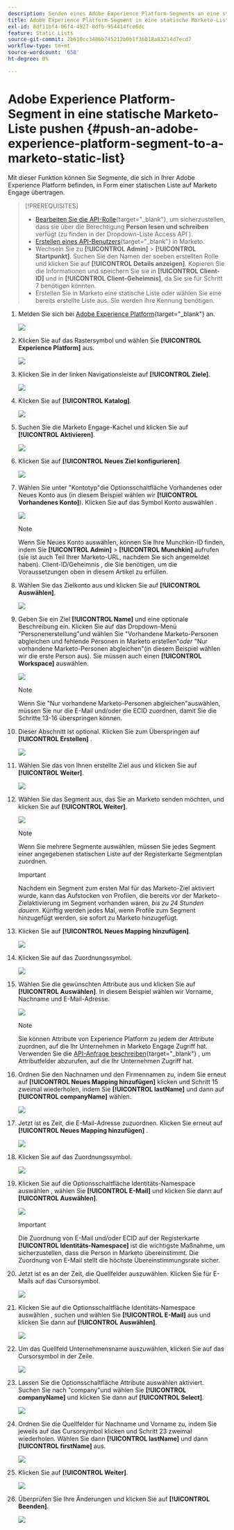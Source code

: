```yaml
---
description: Senden eines Adobe Experience Platform-Segments an eine statische Marketo-Liste - Marketo-Dokumente - Produktdokumentation
title: Adobe Experience Platform-Segment in eine statische Marketo-Liste pushen
exl-id: 8df11bf4-06f4-4927-8dfb-954414fce6dc
feature: Static Lists
source-git-commit: 2b610cc3486b745212b0b1f36018a83214d7ecd7
workflow-type: tm+mt
source-wordcount: '658'
ht-degree: 0%

---
```


# Adobe Experience Platform-Segment in eine statische Marketo-Liste pushen {#push-an-adobe-experience-platform-segment-to-a-marketo-static-list}

Mit dieser Funktion können Sie Segmente, die sich in Ihrer Adobe Experience Platform befinden, in Form einer statischen Liste auf Marketo Engage übertragen.

>[!PREREQUISITES]
>
>* [Bearbeiten Sie die API-Rolle](/help/marketo/product-docs/administration/users-and-roles/create-delete-edit-and-change-a-user-role.md#edit-an-existing-role){target="_blank"}, um sicherzustellen, dass sie über die Berechtigung **Person lesen und schreiben** verfügt (zu finden in der Dropdown-Liste Access API ).
>* [Erstellen eines API-Benutzers](/help/marketo/product-docs/administration/users-and-roles/create-an-api-only-user.md){target="_blank"} in Marketo.
>* Wechseln Sie zu **[!UICONTROL Admin]** > **[!UICONTROL Startpunkt]**. Suchen Sie den Namen der soeben erstellten Rolle und klicken Sie auf **[!UICONTROL Details anzeigen]**. Kopieren Sie die Informationen und speichern Sie sie in **[!UICONTROL Client-ID]** und in **[!UICONTROL Client-Geheimnis]**, da Sie sie für Schritt 7 benötigen könnten.
>* Erstellen Sie in Marketo eine statische Liste oder wählen Sie eine bereits erstellte Liste aus. Sie werden ihre Kennung benötigen.

1. Melden Sie sich bei [Adobe Experience Platform](https://experience.adobe.com/){target="_blank"} an.

   ![](assets/push-an-adobe-experience-platform-segment-1.png)

1. Klicken Sie auf das Rastersymbol und wählen Sie **[!UICONTROL Experience Platform]** aus.

   ![](assets/push-an-adobe-experience-platform-segment-2.png)

1. Klicken Sie in der linken Navigationsleiste auf **[!UICONTROL Ziele]**.

   ![](assets/push-an-adobe-experience-platform-segment-3.png)

1. Klicken Sie auf **[!UICONTROL Katalog]**.

   ![](assets/push-an-adobe-experience-platform-segment-4.png)

1. Suchen Sie die Marketo Engage-Kachel und klicken Sie auf **[!UICONTROL Aktivieren]**.

   ![](assets/push-an-adobe-experience-platform-segment-5.png)

1. Klicken Sie auf **[!UICONTROL Neues Ziel konfigurieren]**.

   ![](assets/push-an-adobe-experience-platform-segment-6.png)


1. Wählen Sie unter &quot;Kontotyp&quot;die Optionsschaltfläche Vorhandenes oder Neues Konto aus (in diesem Beispiel wählen wir **[!UICONTROL Vorhandenes Konto]**). Klicken Sie auf das Symbol Konto auswählen .

   ![](assets/push-an-adobe-experience-platform-segment-7.png)

   >[!NOTE]
   >
   >Wenn Sie Neues Konto auswählen, können Sie Ihre Munchkin-ID finden, indem Sie **[!UICONTROL Admin]** > **[!UICONTROL Munchkin]** aufrufen (sie ist auch Teil Ihrer Marketo-URL, nachdem Sie sich angemeldet haben). Client-ID/Geheimnis , die Sie benötigen, um die Voraussetzungen oben in diesem Artikel zu erfüllen.

1. Wählen Sie das Zielkonto aus und klicken Sie auf **[!UICONTROL Auswählen]**.

   ![](assets/push-an-adobe-experience-platform-segment-8.png)

1. Geben Sie ein Ziel **[!UICONTROL Name]** und eine optionale Beschreibung ein. Klicken Sie auf das Dropdown-Menü &quot;Personenerstellung&quot;und wählen Sie &quot;Vorhandene Marketo-Personen abgleichen und fehlende Personen in Marketo erstellen&quot;_oder_ &quot;Nur vorhandene Marketo-Personen abgleichen&quot;(in diesem Beispiel wählen wir die erste Person aus). Sie müssen auch einen **[!UICONTROL Workspace]** auswählen.

   ![](assets/push-an-adobe-experience-platform-segment-9.png)

   >[!NOTE]
   >
   >Wenn Sie &quot;Nur vorhandene Marketo-Personen abgleichen&quot;auswählen, müssen Sie nur die E-Mail und/oder die ECID zuordnen, damit Sie die Schritte 13-16 überspringen können.

1. Dieser Abschnitt ist optional. Klicken Sie zum Überspringen auf **[!UICONTROL Erstellen]** .

   ![](assets/push-an-adobe-experience-platform-segment-10.png)

1. Wählen Sie das von Ihnen erstellte Ziel aus und klicken Sie auf **[!UICONTROL Weiter]**.

   ![](assets/push-an-adobe-experience-platform-segment-11.png)

1. Wählen Sie das Segment aus, das Sie an Marketo senden möchten, und klicken Sie auf **[!UICONTROL Weiter]**.

   ![](assets/push-an-adobe-experience-platform-segment-12.png)

   >[!NOTE]
   >
   >Wenn Sie mehrere Segmente auswählen, müssen Sie jedes Segment einer angegebenen statischen Liste auf der Registerkarte Segmentplan zuordnen.

   >[!IMPORTANT]
   >
   >Nachdem ein Segment zum ersten Mal für das Marketo-Ziel aktiviert wurde, kann das Aufstocken von Profilen, die bereits vor der Marketo-Zielaktivierung im Segment vorhanden waren, _bis zu 24 Stunden dauern_. Künftig werden jedes Mal, wenn Profile zum Segment hinzugefügt werden, sie sofort zu Marketo hinzugefügt.

1. Klicken Sie auf **[!UICONTROL Neues Mapping hinzufügen]**.

   ![](assets/push-an-adobe-experience-platform-segment-13.png)

1. Klicken Sie auf das Zuordnungssymbol.

   ![](assets/push-an-adobe-experience-platform-segment-14.png)

1. Wählen Sie die gewünschten Attribute aus und klicken Sie auf **[!UICONTROL Auswählen]**. In diesem Beispiel wählen wir Vorname, Nachname und E-Mail-Adresse.

   ![](assets/push-an-adobe-experience-platform-segment-15.png)

   >[!NOTE]
   >
   >Sie können Attribute von Experience Platform zu jedem der Attribute zuordnen, auf die Ihr Unternehmen in Marketo Engage Zugriff hat. Verwenden Sie die [API-Anfrage beschreiben](https://experienceleague.adobe.com/en/docs/marketo-developer/marketo/rest/lead-database/lead-database#describe){target="_blank"} , um Attributfelder abzurufen, auf die Ihr Unternehmen Zugriff hat.

1. Ordnen Sie den Nachnamen und den Firmennamen zu, indem Sie erneut auf **[!UICONTROL Neues Mapping hinzufügen]** klicken und Schritt 15 zweimal wiederholen, indem Sie **[!UICONTROL lastName]** und dann auf **[!UICONTROL companyName]** wählen.

   ![](assets/push-an-adobe-experience-platform-segment-16.png)

1. Jetzt ist es Zeit, die E-Mail-Adresse zuzuordnen. Klicken Sie erneut auf **[!UICONTROL Neues Mapping hinzufügen]** .

   ![](assets/push-an-adobe-experience-platform-segment-17.png)

1. Klicken Sie auf das Zuordnungssymbol.

   ![](assets/push-an-adobe-experience-platform-segment-18.png)

1. Klicken Sie auf die Optionsschaltfläche Identitäts-Namespace auswählen , wählen Sie **[!UICONTROL E-Mail]** und klicken Sie dann auf **[!UICONTROL Auswählen]**.

   ![](assets/push-an-adobe-experience-platform-segment-19.png)

   >[!IMPORTANT]
   >
   >Die Zuordnung von E-Mail und/oder ECID auf der Registerkarte **[!UICONTROL Identitäts-Namespace]** ist die wichtigste Maßnahme, um sicherzustellen, dass die Person in Marketo übereinstimmt. Die Zuordnung von E-Mail stellt die höchste Übereinstimmungsrate sicher.

1. Jetzt ist es an der Zeit, die Quellfelder auszuwählen. Klicken Sie für E-Mails auf das Cursorsymbol.

   ![](assets/push-an-adobe-experience-platform-segment-20.png)

1. Klicken Sie auf die Optionsschaltfläche Identitäts-Namespace auswählen , suchen und wählen Sie **[!UICONTROL E-Mail]** aus und klicken Sie dann auf **[!UICONTROL Auswählen]**.

   ![](assets/push-an-adobe-experience-platform-segment-21.png)

1. Um das Quellfeld Unternehmensname auszuwählen, klicken Sie auf das Cursorsymbol in der Zeile.

   ![](assets/push-an-adobe-experience-platform-segment-22.png)

1. Lassen Sie die Optionsschaltfläche Attribute auswählen aktiviert. Suchen Sie nach &quot;company&quot;und wählen Sie **[!UICONTROL companyName]** und klicken Sie dann auf **[!UICONTROL Select]**.

   ![](assets/push-an-adobe-experience-platform-segment-23.png)

1. Ordnen Sie die Quellfelder für Nachname und Vorname zu, indem Sie jeweils auf das Cursorsymbol klicken und Schritt 23 zweimal wiederholen. Wählen Sie dann **[!UICONTROL lastName]** und dann **[!UICONTROL firstName]** aus.

   ![](assets/push-an-adobe-experience-platform-segment-24.png)

1. Klicken Sie auf **[!UICONTROL Weiter]**.

   ![](assets/push-an-adobe-experience-platform-segment-25.png)

1. Überprüfen Sie Ihre Änderungen und klicken Sie auf **[!UICONTROL Beenden]**.

   ![](assets/push-an-adobe-experience-platform-segment-26.png)

